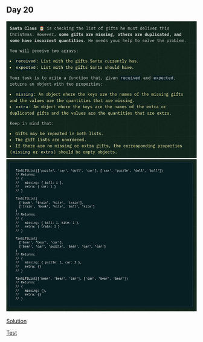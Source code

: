 ## Day 20

![instructions1](./instructions1.png)
![instructions2](./instructions2.png)

[Solution](./solution.js)

[Test](../../../tests/2024/day20.test.js)
